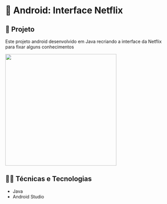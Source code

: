 ﻿# 🤖 Android: Interface Netflix

## 📱 Projeto

Este projeto android desenvolvido em Java recriando a interface da Netflix para fixar alguns conhecimentos

<img src="https://imgur.com/a/netflix-interface-android-LsEUbND" width="350"/>

## 🧑‍💻 Técnicas e Tecnologias

- Java
- Android Studio
